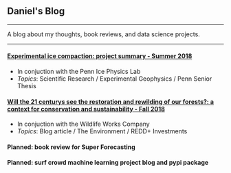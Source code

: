 ## Daniel's Blog

---

A blog about my thoughts, book reviews, and data science projects. 

---

#### [Experimental ice compaction: project summary - Summer 2018](https://www.curf.upenn.edu/project/furman-daniel-experimental-ice-compaction)
* In conjuction with the Penn Ice Physics Lab
* *Topics*: Scientific Research / Experimental Geophysics / Penn Senior Thesis

#### [Will the 21 centurys see the restoration and rewilding of our forests?: a context for conservation and sustainability - Fall 2018](daniel-furman.github.io/psr_redd_blog.pdf) 
* In conjuction with the Wildlife Works Company
* *Topics*: Blog article / The Environment / REDD+ Investments

#### Planned: book review for Super Forecasting

#### Planned: surf crowd machine learning project blog and pypi package

